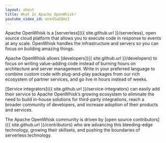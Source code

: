 ```yaml
---
layout: about
title: What Is Apache OpenWhisk?
youtube_video_id: enk45wEQHzI
---
```


Apache OpenWhisk is a [serverless]({{ site.github.url }}/serverless), open 
source cloud platform that allows you to execute code in response to events at any scale. OpenWhisk handles the infrastructure and servers so you can focus on building amazing things.

Apache OpenWhisk allows [developers]({{ site.github.url }}/developers) to focus on writing value-adding code instead of burning hours on architecture and server management. Write in your preferred language to combine custom code with plug-and-play packages from our rich ecosystem of partner services, and go live in hours instead of weeks.

[Service integrators]({{ site.github.url }}/service-integrators) can easily add their service to Apache OpenWhisk’s growing ecosystem to eliminate the need to build in-house solutions for third-party integrations, reach a broader community of developers, and increase adoption of their products and services.

The Apache OpenWhisk community is driven by [open source contributors]({{ site.github.url }}/contributors) who are advancing this bleeding-edge technology, growing their skillsets, and pushing the boundaries of serverless technology.
